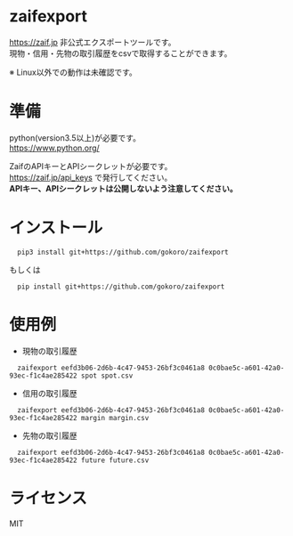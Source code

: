 # zaifexport

https://zaif.jp 非公式エクスポートツールです。  
現物・信用・先物の取引履歴をcsvで取得することができます。  

※ Linux以外での動作は未確認です。

# 準備

python(version3.5以上)が必要です。  
https://www.python.org/

ZaifのAPIキーとAPIシークレットが必要です。  
https://zaif.jp/api_keys で発行してください。  
**APIキー、APIシークレットは公開しないよう注意してください。**

# インストール

```
  pip3 install git+https://github.com/gokoro/zaifexport
```
もしくは
```
  pip install git+https://github.com/gokoro/zaifexport
```


# 使用例

- 現物の取引履歴
```
  zaifexport eefd3b06-2d6b-4c47-9453-26bf3c0461a8 0c0bae5c-a601-42a0-93ec-f1c4ae285422 spot spot.csv
```

- 信用の取引履歴
```
  zaifexport eefd3b06-2d6b-4c47-9453-26bf3c0461a8 0c0bae5c-a601-42a0-93ec-f1c4ae285422 margin margin.csv
```

- 先物の取引履歴
```
  zaifexport eefd3b06-2d6b-4c47-9453-26bf3c0461a8 0c0bae5c-a601-42a0-93ec-f1c4ae285422 future future.csv
```

# ライセンス

MIT

